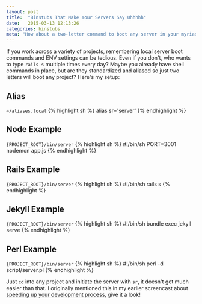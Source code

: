 ```yaml
---
layout: post
title:  "Binstubs That Make Your Servers Say Uhhhhh"
date:   2015-03-13 12:13:26
categories: binstubs
meta: "How about a two-letter command to boot any server in your myriad projects?"
---
```

If you work across a variety of projects, remembering local server boot commands
and ENV settings can be tedious. Even if you don't, who wants to type `rails s`
multiple times every day? Maybe you already have shell commands in place, but are
they standardized and aliased so just two letters will boot any project? Here's
my setup:

## Alias
`~/aliases.local`
{% highlight sh %}
alias sr='server'
{% endhighlight %}

## Node Example
`{PROJECT_ROOT}/bin/server`
{% highlight sh %}
#!/bin/sh
PORT=3001 nodemon app.js
{% endhighlight %}

## Rails Example
`{PROJECT_ROOT}/bin/server`
{% highlight sh %}
#!/bin/sh
rails s
{% endhighlight %}

## Jekyll Example
`{PROJECT_ROOT}/bin/server`
{% highlight sh %}
#!/bin/sh
bundle exec jekyll serve
{% endhighlight %}

## Perl Example
`{PROJECT_ROOT}/bin/server`
{% highlight sh %}
#!/bin/sh
perl -d script/server.pl
{% endhighlight %}

Just `cd` into any project and initiate the server with `sr`,
it doesn't get much easier than that. I originally mentioned this in my earlier
screencast about [speeding up your development process][sc], give it a look!

[sc]: http://blog.paulrugelhiatt.com/rails/vim/productivity/2014/12/12/screencast-tips-and-tricks-to-speed-up-web-development-workflows.html
